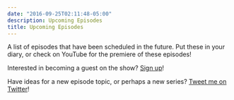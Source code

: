 ```yaml
---
date: "2016-09-25T02:11:48-05:00"
description: Upcoming Episodes
title: Upcoming Episodes
---
```

A list of episodes that have been scheduled in the future. Put these in your diary, or check on YouTube for the premiere of these episodes!

Interested in becoming a guest on the show? [Sign up](https://www.sessionize.com/cloudwithchris/)!

Have ideas for a new episode topic, or perhaps a new series? [Tweet me on Twitter](https://www.twitter.com/reddobowen)!